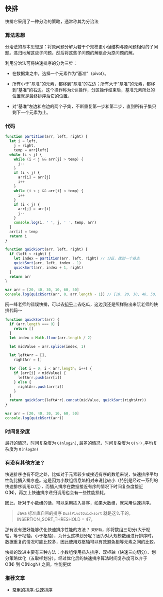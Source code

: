 ## 快排

快排它采用了一种分治的策略，通常称其为分治法

### 算法思想

分治法的基本思想是：将原问题分解为若干个规模更小但结构与原问题相似的子问题。递归地解这些子问题，然后将这些子问题的解组合为原问题的解。

利用分治法可将快速排序的分为三步：

- 在数据集之中，选择一个元素作为”基准”（pivot）。

- 所有小于”基准”的元素，都移到”基准”的左边；所有大于”基准”的元素，都移到”基准”的右边。这个操作称为`分区`操作，分区操作结束后，基准元素所处的位置就是最终排序后它的位置。

- 对”基准”左边和右边的两个子集，不断重复第一步和第二步，直到所有子集只剩下一个元素为止。

### 代码

```javascript
function partition(arr, left, right) {
  let i = left,
    j = right,
    temp = arr[left]
  while (i < j) {
    while (i < j && arr[j] > temp) {
      j--
    }
    if (i < j) {
      arr[i] = arr[j]
      i++
    }
    while (i < j && arr[i] < temp) {
      i++
    }
    if (i < j) {
      arr[j] = arr[i]
      j--
    }
    console.log(i, ' ', j, ' ', temp, arr)
  }
  arr[i] = temp
  return i
}

function quickSort(arr, left, right) {
  if (left < right) {
    let index = partition(arr, left, right) // 分区，找到一个基点
    quickSort(arr, left, index - 1)
    quickSort(arr, index + 1, right)
  }
  return arr
}

var arr = [20, 40, 30, 10, 60, 50]
console.log(quickSort(arr, 0, arr.length - 1)) // [10, 20, 30, 40, 50, 60]
```

阮一峰老师的错误快排，可以去[知乎](https://www.zhihu.com/question/276851076)上去吃瓜，这边我还是照样贴出来阮老师的快排代码～

```javascript
function quickSort(arr) {
  if (arr.length === 0) {
    return []
  }
  let index = Math.floor(arr.length / 2)

  let midValue = arr.splice(index, 1)

  let leftArr = [],
    rightArr = []

  for (let i = 0; i < arr.length; i++) {
    if (arr[i] < midValue) {
      leftArr.push(arr[i])
    } else {
      rightArr.push(arr[i])
    }
  }
  return quickSort(leftArr).concat(midValue, quickSort(rightArr))
}

var arr = [20, 40, 30, 10, 60, 50]
console.log(quickSort(arr))
```

### 时间复杂度

最好的情况，时间复杂度为 `O(nlog2n)`, 最差的情况，时间复杂度为 `O(n²)` ,平均复杂度为 `O(nlog2n)`

### 有没有其他方法？

快速排序也有不足之处，比如对于元素较少或接近有序的数组来说，快速排序平均性能比插入排序差。这是因为小数组信息熵相对来说比较小（特别是经过一系列的快速排序调用以后），而插入排序在数据接近有序的情况下时间复杂度接近 O(N)，再加上快速排序递归调用也会有一些性能损耗。

因此，针对于小数组的话，可以采用插入排序，如果大数组，就采用快速排序。

> Java 标准库自带的排序 `DualPivotQuicksort` 就是这么干的，INSERTION_SORT_THRESHOLD = 47。

那有没有更好能够优化快速排序性能的方法？ `双枢轴`，即将数组三切分(大于枢轴，等于枢轴，小于枢轴），为什么这样划分呢？因为对大规模数组进行排序时，数据重复的情况可能比较多，因此使用双枢轴可以有效避免相等元素之间的比较。

快排的改进主要有三种方法：小数组使用插入排序、双枢轴（快速三向切分）、划分策略优化（五取样划分）。经过优化后的快速排序算法时间复杂度可以介于 O(N) 到 O(NlogN) 之间，性能更优

### 推荐文章

- [常用的排序-快速排序](http://wiki.jikexueyuan.com/project/easy-learn-algorithm/fast-sort.html)

